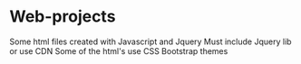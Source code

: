 # Web-projects
Some html files created with Javascript and Jquery
Must include Jquery lib or use CDN
Some of the html's use CSS Bootstrap themes  
